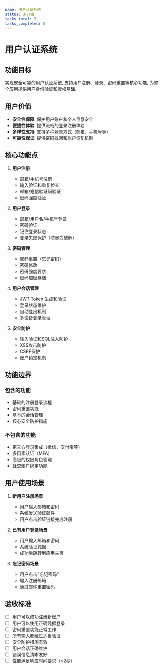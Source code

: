 ```yaml
---
name: 用户认证系统
status: 未开始
tasks_total: 5
tasks_completed: 0
---
```


# 用户认证系统

## 功能目标

实现安全可靠的用户认证系统, 支持用户注册、登录、密码重置等核心功能, 为整个应用提供用户身份验证和授权基础.

## 用户价值

- **安全性保障**: 保护用户账户和个人信息安全
- **便捷性体验**: 提供流畅的登录注册体验
- **多样性支持**: 支持多种登录方式（邮箱、手机号等）
- **可靠性保证**: 提供密码找回和账户恢复机制

## 核心功能点

1. **用户注册**
   - 邮箱/手机号注册
   - 输入验证和重复检查
   - 邮箱/短信验证码验证
   - 密码强度验证

2. **用户登录**
   - 邮箱/用户名/手机号登录
   - 密码验证
   - 记住登录状态
   - 登录失败保护（防暴力破解）

3. **密码管理**
   - 密码重置（忘记密码）
   - 密码修改
   - 密码强度要求
   - 密码加密存储

4. **用户会话管理**
   - JWT Token 生成和验证
   - 登录状态维护
   - 自动登出机制
   - 多设备登录管理

5. **安全防护**
   - 输入验证和SQL注入防护
   - XSS攻击防护
   - CSRF保护
   - 账户锁定机制

## 功能边界

### 包含的功能

- 基础的注册登录流程
- 密码重置功能
- 基本的会话管理
- 核心安全防护措施

### 不包含的功能

- 第三方登录集成（微信、支付宝等）
- 多因素认证（MFA）
- 高级的权限角色管理
- 社交账户绑定功能

## 用户使用场景

1. **新用户注册场景**
   - 用户输入邮箱和密码
   - 系统发送验证邮件
   - 用户点击验证链接完成注册

2. **已有用户登录场景**
   - 用户输入邮箱和密码
   - 系统验证凭据
   - 成功后跳转到应用主页

3. **忘记密码场景**
   - 用户点击"忘记密码"
   - 输入注册邮箱
   - 通过邮件重置密码

## 验收标准

- [ ] 用户可以成功注册新账户
- [ ] 用户可以使用正确凭据登录
- [ ] 密码重置功能正常工作
- [ ] 所有输入都经过适当验证
- [ ] 安全防护措施有效
- [ ] 用户会话正确维护
- [ ] 错误信息清晰友好
- [ ] 性能满足响应时间要求（<2秒）
